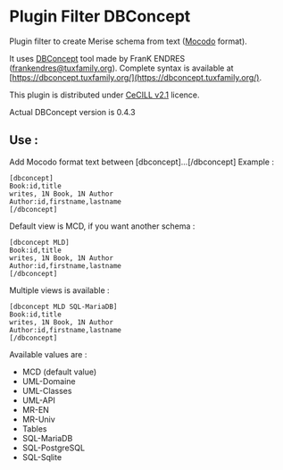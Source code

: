 # Plugin Filter DBConcept
Plugin filter to create Merise schema from text ([Mocodo](http://mocodo.wingi.net/) format).

It uses [DBConcept](https://dbconcept.tuxfamily.org/) tool made by FranK ENDRES (frankendres@tuxfamily.org).
Complete syntax is available at [https://dbconcept.tuxfamily.org/](https://dbconcept.tuxfamily.org/).

This plugin is distributed under [CeCILL v2.1](http://cecill.info/licences/Licence_CeCILL_V2.1-en.html) licence.

Actual DBConcept version is 0.4.3

## Use :
Add Mocodo format text between [dbconcept]...[/dbconcept]
Example :
```
[dbconcept]
Book:id,title
writes, 1N Book, 1N Author
Author:id,firstname,lastname
[/dbconcept]
```
Default view is MCD, if you want another schema :
```
[dbconcept MLD]
Book:id,title
writes, 1N Book, 1N Author
Author:id,firstname,lastname
[/dbconcept]
```
Multiple views is available :
```
[dbconcept MLD SQL-MariaDB]
Book:id,title
writes, 1N Book, 1N Author
Author:id,firstname,lastname
[/dbconcept]
```


Available values are :
* MCD (default value)
* UML-Domaine
* UML-Classes
* UML-API
* MR-EN
* MR-Univ
* Tables
* SQL-MariaDB
* SQL-PostgreSQL
* SQL-Sqlite
